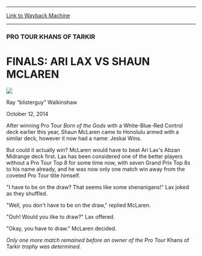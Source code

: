 
---
[Link to Wayback Machine](https://web.archive.org/web/20141015145146/http://magic.wizards.com/en/events/coverage/ptktk/finals-ari-lax-vs-shaun-mclaren-2014-10-12)

[_metadata_:description]:- "After winning Pro Tour Born of the Gods with a White-Blue-Red Control deck earlier this year, Shaun McLaren came to Honolulu armed with a similar deck, however it now had a name: Jeskai Wins. But could it actually win? McLaren would have to beat Ari Lax's Abzan Midrange deck first. Lax has been considered one of the better players without a Pro Tour Top 8 for some time now, with seven Grand Prix Top 8s to his name already, and he was now only one match win away from the coveted Pro Tour title himself."
[_metadata_:generator]:- "Drupal 7 (http://drupal.org)"
[_metadata_:node]:- "287156"
[_metadata_:publish_date]:- "2014-10-12"
[_metadata_:source]:- "div-main"
[_metadata_:title]:- "FINALS: ARI LAX VS SHAUN MCLAREN"
[_metadata_:wayback_capture_timestamp]:- "2014-10-15 14:51:46"
[_metadata_:wayback_raw_url]:- "https://web.archive.org/web/20141015145146id_/http://magic.wizards.com/en/events/coverage/ptktk/finals-ari-lax-vs-shaun-mclaren-2014-10-12"
[_metadata_:wayback_url]:- "http://magic.wizards.com/en/events/coverage/ptktk/finals-ari-lax-vs-shaun-mclaren-2014-10-12"
---





### PRO TOUR KHANS OF TARKIR


FINALS: ARI LAX VS SHAUN MCLAREN
================================



![](https://media.magic.wizards.com/styles/auth_small/public/images/person/walkinshaw.jpg)

Ray “blisterguy” Walkinshaw




October 12, 2014
 











 After winning Pro Tour *Born of the Gods* with a White-Blue-Red Control deck earlier this year, Shaun McLaren came to Honolulu armed with a similar deck, however it now had a name: Jeskai Wins.



But could it actually win? McLaren would have to beat Ari Lax's Abzan Midrange deck first. Lax has been considered one of the better players without a Pro Tour Top 8 for some time now, with seven Grand Prix Top 8s to his name already, and he was now only one match win away from the coveted Pro Tour title himself.


"I have to be on the draw? That seems like some shenanigans!" Lax joked as they shuffled.


"Well, you don't have to be on the draw," replied McLaren.


"Ooh! Would you like to draw?" Lax offered.


"Okay, you have to draw." McLaren decided.




*Only one more match remained before an owner of the Pro Tour* Khans of Tarkir *trophy was determined.* 




  






 
 




  








